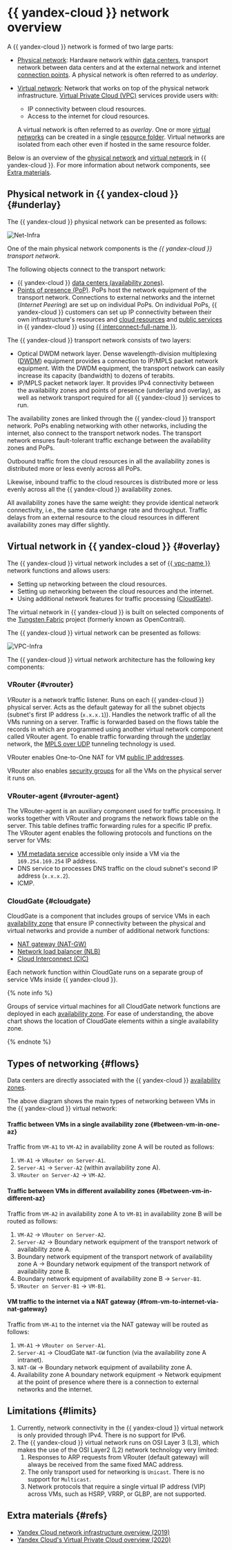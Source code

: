 # {{ yandex-cloud }} network overview

A {{ yandex-cloud }} network is formed of two large parts:

* [Physical network](#underlay): Hardware network within [data centers](../../overview/concepts/geo-scope.md), transport network between data centers and at the external network and internet [connection points](../../interconnect/concepts/pops.md). A physical network is often referred to as *underlay*.
* [Virtual network](#overlay): Network that works on top of the physical network infrastructure. [Virtual Private Cloud (VPC)](../../vpc/concepts/) services provide users with:
  * IP connectivity between cloud resources.
  * Access to the internet for cloud resources.

   A virtual network is often referred to as *overlay*. One or more [virtual networks](../../vpc/concepts/network.md) can be created in a single [resource folder](../../resource-manager/concepts/resources-hierarchy.md#folder). Virtual networks are isolated from each other even if hosted in the same resource folder.

Below is an overview of the [physical network](#underlay) and [virtual network](#overlay) in {{ yandex-cloud }}. For more information about network components, see [Extra materials](#refs).

## Physical network in {{ yandex-cloud }} {#underlay}


The {{ yandex-cloud }} physical network can be presented as follows:

![Net-Infra](../../_assets/overview/netinfra.svg)

One of the main physical network components is the *{{ yandex-cloud }} transport network*.

The following objects connect to the transport network:

* {{ yandex-cloud }} [data centers (availability zones)](../../overview/concepts/geo-scope.md).
* [Points of presence (PoP)](../../interconnect/concepts/pops.md). PoPs host the network equipment of the transport network. Connections to external networks and the internet (*Internet Peering*) are set up on individual PoPs. On individual PoPs, {{ yandex-cloud }} customers can set up IP connectivity between their own infrastructure's resources and [cloud resources](../../interconnect/concepts/priv-con.md) and [public services](../../interconnect/concepts/pub-con.md#svc-list) in {{ yandex-cloud }} using [{{ interconnect-full-name }}](../../interconnect/concepts/).

The {{ yandex-cloud }} transport network consists of two layers:

* Optical DWDM network layer. Dense wavelength-division multiplexing ([DWDM](https://en.wikipedia.org/wiki/Wavelength-division_multiplexing#DWDM_systems)) equipment provides a connection to IP/MPLS packet network equipment. With the DWDM equipment, the transport network can easily increase its capacity (bandwidth) to dozens of terabits.
* IP/MPLS packet network layer. It provides IPv4 connectivity between the availability zones and points of presence (underlay and overlay), as well as network transport required for all {{ yandex-cloud }} services to run.

The availability zones are linked through the {{ yandex-cloud }} transport network. PoPs enabling networking with other networks, including the internet, also connect to the transport network nodes. The transport network ensures fault-tolerant traffic exchange between the availability zones and PoPs.

Outbound traffic from the cloud resources in all the availability zones is distributed more or less evenly across all PoPs.

Likewise, inbound traffic to the cloud resources is distributed more or less evenly across all the {{ yandex-cloud }} availability zones.

All availability zones have the same weight: they provide identical network connectivity, i.e., the same data exchange rate and throughput. Traffic delays from an external resource to the cloud resources in different availability zones may differ slightly.



## Virtual network in {{ yandex-cloud }} {#overlay}

The {{ yandex-cloud }} virtual network includes a set of [{{ vpc-name }}](../../vpc/concepts/) network functions and allows users:

* Setting up networking between the cloud resources.
* Setting up networking between the cloud resources and the internet.
* Using additional network features for traffic processing ([CloudGate](#cloudgate)).

The virtual network in {{ yandex-cloud }} is built on selected components of the [Tungsten Fabric](https://github.com/tungstenfabric/opencontrails-docs) project (formerly known as OpenContrail).


The {{ yandex-cloud }} virtual network can be presented as follows:

![VPC-Infra](../../_assets/overview/vpcinfra.svg)


The {{ yandex-cloud }} virtual network architecture has the following key components:

### VRouter {#vrouter}

*VRouter* is a network traffic listener. Runs on each {{ yandex-cloud }} physical server. Acts as the default gateway for all the subnet objects (subnet's first IP address (`x.x.x.1`)). Handles the network traffic of all the VMs running on a server. Traffic is forwarded based on the flows table the records in which are programmed using another virtual network component called VRouter agent. To enable traffic forwarding through the [underlay](#underlay) network, the [MPLS over UDP](https://datatracker.ietf.org/doc/html/rfc7510) tunneling technology is used.

VRouter enables One-to-One NAT for VM [public IP addresses](../../vpc/concepts/address.md#public-addresses).

VRouter also enables [security groups](../../vpc/concepts/security-groups.md) for all the VMs on the physical server it runs on.

### VRouter-agent {#vrouter-agent}

The VRouter-agent is an auxiliary component used for traffic processing. It works together with VRouter and programs the network flows table on the server. This table defines traffic forwarding rules for a specific IP prefix. The VRouter agent enables the following protocols and functions on the server for VMs:

* [VM metadata service](../../compute/concepts/vm-metadata.md) accessible only inside a VM via the `169.254.169.254` IP address.
* DNS service to processes DNS traffic on the cloud subnet's second IP address (`x.x.x.2`).
* ICMP.

### CloudGate {#cloudgate}

CloudGate is a component that includes groups of service VMs in each [availability zone](../../overview/concepts/geo-scope.md) that ensure IP connectivity between the physical and virtual networks and provide a number of additional network functions:

* [NAT gateway (NAT-GW)](../../vpc/concepts/gateways.md)
* [Network load balancer (NLB)](../../network-load-balancer/concepts/)
* [Cloud Interconnect (CIC)](../../interconnect/concepts/)

Each network function within CloudGate runs on a separate group of service VMs inside {{ yandex-cloud }}.

{% note info %}

Groups of service virtual machines for all CloudGate network functions are deployed in each [availability zone](../../overview/concepts/geo-scope.md). For ease of understanding, the above chart shows the location of CloudGate elements within a single availability zone. 

{% endnote %}

## Types of networking {#flows}


Data centers are directly associated with the {{ yandex-cloud }} [availability zones](../../overview/concepts/geo-scope.md).

The above diagram shows the main types of networking between VMs in the {{ yandex-cloud }} virtual network:


#### Traffic between VMs in a single availability zone {#between-vm-in-one-az}

Traffic from `VM-A1` to `VM-A2` in availability zone A will be routed as follows:

1. `VM-A1` → `VRouter on Server-A1`.
1. `Server-A1` → `Server-A2` (within availability zone A).
1. `VRouter on Server-A2` → `VM-A2`.


#### Traffic between VMs in different availability zones {#between-vm-in-different-az}

Traffic from `VM-A2` in availability zone A to `VM-B1` in availability zone B will be routed as follows:

1. `VM-A2` → `VRouter on Server-A2`.
1. `Server-A2` → Boundary network equipment of the transport network of availability zone A.
1. Boundary network equipment of the transport network of availability zone A → Boundary network equipment of the transport network of availability zone B.
1. Boundary network equipment of availability zone B → `Server-B1`.
1. `VRouter on Server-B1` → `VM-B1`.


#### VM traffic to the internet via a NAT gateway {#from-vm-to-internet-via-nat-gateway}

Traffic from `VM-A1` to the internet via the NAT gateway will be routed as follows:

1. `VM-A1` → `VRouter on Server-A1`.
1. `Server-A1` → CloudGate `NAT-GW` function (via the availability zone A intranet).
1. `NAT-GW` → Boundary network equipment of availability zone A.
1. Availability zone A boundary network equipment → Network equipment at the point of presence where there is a connection to external networks and the internet.

## Limitations {#limits}

1. Currently, network connectivity in the {{ yandex-cloud }} virtual network is only provided through IPv4. There is no support for IPv6.
1. The {{ yandex-cloud }} virtual network runs on OSI Layer 3 (L3), which makes the use of the OSI Layer2 (L2) network technology very limited:
    1. Responses to ARP requests from VRouter (default gateway) will always be received from the same fixed MAC address.
    1. The only transport used for networking is `Unicast`. There is no support for `Multicast`.
    1. Network protocols that require a single virtual IP address (VIP) across VMs, such as HSRP, VRRP, or GLBP, are not supported.


## Extra materials {#refs}

* [Yandex Cloud network infrastructure overview (2019)](https://habr.com/ru/companies/yandex/articles/437816/)
* [Yandex Cloud's Virtual Private Cloud overview (2020)](https://habr.com/ru/companies/yandex/articles/487694/)

